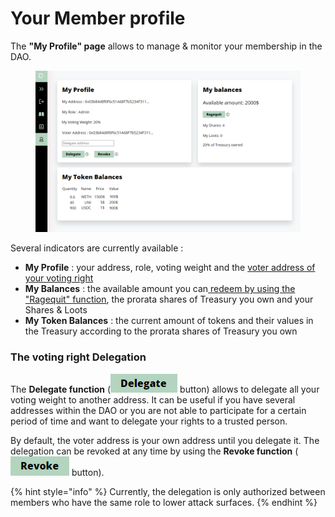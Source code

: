 # Your Member profile

The **"My Profile" page** allows to manage & monitor your membership in the DAO. &#x20;

<figure><img src="../../.gitbook/assets/myprofile modified.png" alt=""><figcaption></figcaption></figure>

Several indicators are currently available :&#x20;

* **My Profile** : your address, role, voting weight and the [voter address of your voting right ](your-member-profile.md#the-voting-rights-delegation)
* **My Balances** : the available amount you can[ redeem by using the "Ragequit" function](../redeem-your-shares.md), the prorata shares of Treasury you own and your Shares & Loots
* **My Token Balances** : the current amount of tokens and their values in the Treasury according to the prorata shares of Treasury you own

### The voting right Delegation <a href="#delegation" id="delegation"></a>

The **Delegate function** (<img src="../../.gitbook/assets/delegate.png" alt="" data-size="line"> button) allows to delegate all your voting weight to another address. It can be useful if you have several addresses within the DAO or you are not able to participate for a certain period of time and want to delegate your rights to a trusted person.

By default, the voter address is your own address until you delegate it. The delegation can be revoked at any time by using the **Revoke function** (<img src="../../.gitbook/assets/revoke.png" alt="" data-size="line"> button).

{% hint style="info" %}
Currently, the delegation is only authorized between members who have the same role to lower attack surfaces.
{% endhint %}



